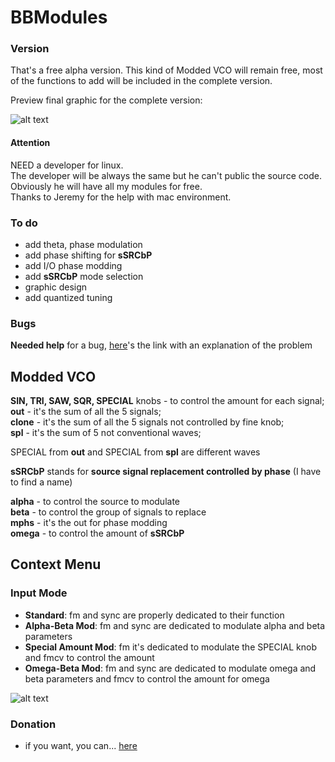 # BBModules

### Version
That's a free alpha version. This kind of Modded VCO will remain free, most of the functions to add will be included in the complete version.<br>

Preview final graphic for the complete version:<br>

![alt text](https://github.com/soulbridge/BBModules/blob/master/preview.jpg)

#### Attention
NEED a developer for linux.<br>
The developer will be always the same but he can't public the source code. Obviously he will have all my modules for free. <br>
Thanks to Jeremy for the help with mac environment.

### To do
- add theta, phase modulation<br>
- add phase shifting for <b>sSRCbP</b><br>
- add I/O phase modding<br>
- add <b>sSRCbP</b> mode selection<br>
- graphic design<br>
- add quantized tuning<br>

### Bugs
<b>Needed help</b> for a bug, <a href="https://github.com/VCVRack/Rack/issues/525">here</a>'s the link with an explanation of the problem<br>

## Modded VCO

<b>SIN, TRI, SAW, SQR, SPECIAL</b> knobs - to control the amount for each signal;<br>
<b>out</b> - it's the sum of all the 5 signals;<br>
<b>clone</b> - it's the sum of all the 5 signals not controlled by fine knob;<br>
<b>spl</b> - it's the sum of 5 not conventional waves;<br>

SPECIAL from <b>out</b> and SPECIAL from <b>spl</b> are different waves<br>

<b>sSRCbP</b> stands for <b>source signal replacement controlled by phase</b> (I have to find a name)

<b>alpha</b> - to control the source to modulate<br>
<b>beta</b> - to control the group of signals to replace<br>
<b>mphs</b> - it's the out for phase modding<br>
<b>omega</b> - to control the amount of <b>sSRCbP</b><br>

## Context Menu
### Input Mode

- <b>Standard</b>: fm and sync are properly dedicated to their function<br>
- <b>Alpha-Beta Mod</b>: fm and sync are dedicated to modulate alpha and beta parameters<br>
- <b>Special Amount Mod</b>: fm it's dedicated to modulate the SPECIAL knob and fmcv to control the amount<br>
- <b>Omega-Beta Mod</b>: fm and sync are dedicated to modulate omega and beta parameters and fmcv to control the amount for omega<br>

![alt text](https://github.com/soulbridge/BBModules/blob/master/tt2.png)

### Donation
- if you want, you can... <a href="https://paypal.me/bbmodules">here</a><br>
